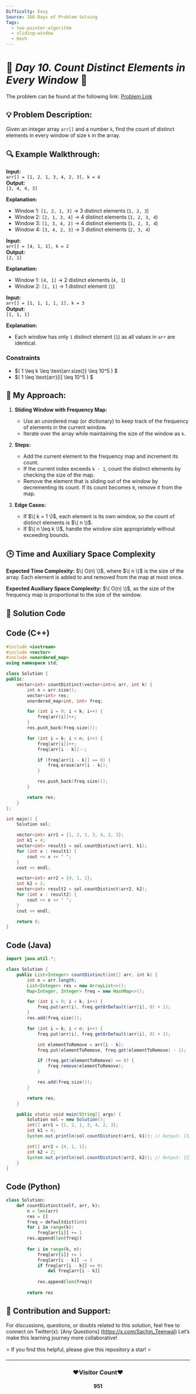```yaml
---
Difficulty: Easy  
Source: 160 Days of Problem Solving  
Tags:
  - two-pointer-algorithm
  - sliding-window
  - Hash
---
```


# 🚀 _Day 10. Count Distinct Elements in Every Window_ 🧠

The problem can be found at the following link: [Problem Link](https://www.geeksforgeeks.org/batch/gfg-160-problems/track/two-pointer-technique-gfg-160/problem/count-distinct-elements-in-every-window)

## 💡 **Problem Description:**

Given an integer array `arr[]` and a number `k`, find the count of distinct elements in every window of size `k` in the array.

## 🔍 **Example Walkthrough:**

**Input:**  
`arr[] = [1, 2, 1, 3, 4, 2, 3], k = 4`  
**Output:**  
`[3, 4, 4, 3]`  

**Explanation:**  
- Window 1: `[1, 2, 1, 3]` → 3 distinct elements (`1, 2, 3`)  
- Window 2: `[2, 1, 3, 4]` → 4 distinct elements (`1, 2, 3, 4`)  
- Window 3: `[1, 3, 4, 2]` → 4 distinct elements (`1, 2, 3, 4`)  
- Window 4: `[3, 4, 2, 3]` → 3 distinct elements (`2, 3, 4`)  



**Input:**  
`arr[] = [4, 1, 1], k = 2`  
**Output:**  
`[2, 1]`  

**Explanation:**  
- Window 1: `[4, 1]` → 2 distinct elements (`4, 1`)  
- Window 2: `[1, 1]` → 1 distinct element (`1`)  



**Input:**  
`arr[] = [1, 1, 1, 1, 1], k = 3`  
**Output:**  
`[1, 1, 1]`  

**Explanation:**  
- Each window has only `1` distinct element (`1`) as all values in `arr` are identical.  



### **Constraints**

- $\( 1 \leq k \leq \text{arr.size()} \leq 10^5 \) $ 
- $\( 1 \leq \text{arr}[i] \leq 10^5 \) $



## 🎯 **My Approach:**

1. **Sliding Window with Frequency Map:**  
   - Use an unordered map (or dictionary) to keep track of the frequency of elements in the current window.  
   - Iterate over the array while maintaining the size of the window as `k`.  

2. **Steps:**  
   - Add the current element to the frequency map and increment its count.  
   - If the current index exceeds `k - 1`, count the distinct elements by checking the size of the map.  
   - Remove the element that is sliding out of the window by decrementing its count. If its count becomes `0`, remove it from the map.  

3. **Edge Cases:**  
   - If $\( k = 1 \)$, each element is its own window, so the count of distinct elements is $\( n \)$.  
   - If $\( n \leq k \)$, handle the window size appropriately without exceeding bounds.  



## 🕒 **Time and Auxiliary Space Complexity** 

**Expected Time Complexity:** $\( O(n) \)$, where $\( n \)$ is the size of the array. Each element is added to and removed from the map at most once.  

**Expected Auxiliary Space Complexity:** $\( O(n) \)$, as the size of the frequency map is proportional to the size of the window.  

## 📝 **Solution Code**

## Code (C++)

```cpp
#include <iostream>
#include <vector>
#include <unordered_map>
using namespace std;

class Solution {
public:
    vector<int> countDistinct(vector<int>& arr, int k) {
        int n = arr.size();
        vector<int> res;
        unordered_map<int, int> freq;

        for (int i = 0; i < k; i++) {
            freq[arr[i]]++;
        }
        res.push_back(freq.size());

        for (int i = k; i < n; i++) {
            freq[arr[i]]++;
            freq[arr[i - k]]--;

            if (freq[arr[i - k]] == 0) {
                freq.erase(arr[i - k]);
            }

            res.push_back(freq.size());
        }

        return res;
    }
};

int main() {
    Solution sol;

    vector<int> arr1 = {1, 2, 1, 3, 4, 2, 3};
    int k1 = 4;
    vector<int> result1 = sol.countDistinct(arr1, k1);
    for (int x : result1) {
        cout << x << " ";
    }
    cout << endl;

    vector<int> arr2 = {4, 1, 1};
    int k2 = 2;
    vector<int> result2 = sol.countDistinct(arr2, k2);
    for (int x : result2) {
        cout << x << " ";
    }
    cout << endl;

    return 0;
}

```


## Code (Java)

```java
import java.util.*;

class Solution {
    public List<Integer> countDistinct(int[] arr, int k) {
        int n = arr.length;
        List<Integer> res = new ArrayList<>();
        Map<Integer, Integer> freq = new HashMap<>();

        for (int i = 0; i < k; i++) {
            freq.put(arr[i], freq.getOrDefault(arr[i], 0) + 1);
        }
        res.add(freq.size());

        for (int i = k; i < n; i++) {
            freq.put(arr[i], freq.getOrDefault(arr[i], 0) + 1);

            int elementToRemove = arr[i - k];
            freq.put(elementToRemove, freq.get(elementToRemove) - 1);

            if (freq.get(elementToRemove) == 0) {
                freq.remove(elementToRemove);
            }

            res.add(freq.size());
        }

        return res;
    }

    public static void main(String[] args) {
        Solution sol = new Solution();
        int[] arr1 = {1, 2, 1, 3, 4, 2, 3};
        int k1 = 4;
        System.out.println(sol.countDistinct(arr1, k1)); // Output: [3, 4, 4, 3]

        int[] arr2 = {4, 1, 1};
        int k2 = 2;
        System.out.println(sol.countDistinct(arr2, k2)); // Output: [2, 1]
    }
}
```


## Code (Python)

```python
class Solution:
    def countDistinct(self, arr, k):
        n = len(arr)  
        res = []
        freq = defaultdict(int)
        for i in range(k):
            freq[arr[i]] += 1
        res.append(len(freq))
      
        for i in range(k, n):
            freq[arr[i]] += 1
            freq[arr[i - k]] -= 1
            if freq[arr[i - k]] == 0:
                del freq[arr[i - k]]
          
            res.append(len(freq))
          
        return res
```



## 🎯 **Contribution and Support:**

For discussions, questions, or doubts related to this solution, feel free to connect on Twitter(x): [Any Questions] (https://x.com/Sachin_Teenwal) Let’s make this learning journey more collaborative!

⭐ If you find this helpful, please give this repository a star! ⭐

---

<div align="center">
   <h3><b>❤️Visitor Count❤️</b></h3>
   <textalign="center">
   <h4>951</h4>
